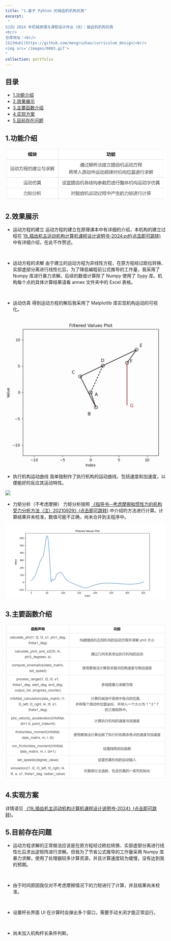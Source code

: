 ```yaml
---
title: "1.基于 Pyhton 的插齿机机构仿真"
excerpt:
 "
SJZU 2024 年机械原理与课程设计作业（优）：插齿机机构仿真
<br/>
仓库地址：<br/>
[GitHub](https://github.com/mengruihao/curriculum_design)<br/>
<img src='/images/0003.gif'>
"
collection: portfolio
---
```


## 目录
* [1.功能介绍](##1.功能介绍)
* [2.效果展示](##2.效果展示)
* [3.主要函数介绍](##3.主要函数介绍)
* [4.实现方案](##4实现方案)
* [5.目前存在问题](##5目前存在问题)


## 1.功能介绍
<img src='/images/0004.png'>


## 2.效果展示
* 运动方程的建立
运动方程的建立在原理课本中有详细的介绍，本机构的建立过程在 [19_插齿机主运动机构计算机课程设计说明书-2024.pdf(点击即可跳转)](files/19_插齿机主运动机构计算机课程设计说明书-2024.pdf) 中有详细介绍，在此不作赘述。
<br>

* 运动方程的求解
由于建立的运动方程为非线性方程，在原方程经过欧拉转换、实部虚部分离进行线性化后，为了降低编程前公式推导的工作量，我采用了 Numpy 库进行暴力求解。后续的数值计算除了 Numpy 使用了 Sypy 库。机构每个点的具体计算结果请看 annex 文件夹中的 Excel 表格。
<br>

* 运动仿真
得到运动方程的解后我采用了 Matplotlib 库实现机构运动的可视化。
<img src='/images/0001.gif'>
<br>

* 执行机构运动曲线
我单独制作了执行机构的运动曲线，包括速度和加速度，以便能好的反应其运动特性。
<img src='/images/0002.gif'>
<br>

* 力矩分析（不考虑摩擦）
力矩分析按照 [《指导书--考虑摩擦和惯性力的机构受力分析方法（注）20210929》(点击即可跳转)](https://github.com/mengruihao/curriculum_design/blob/main/files/%E6%8C%87%E5%AF%BC%E4%B9%A6--%E8%80%83%E8%99%91%E6%91%A9%E6%93%A6%E5%92%8C%E6%83%AF%E6%80%A7%E5%8A%9B%E7%9A%84%E6%9C%BA%E6%9E%84%E5%8F%97%E5%8A%9B%E5%88%86%E6%9E%90%E6%96%B9%E6%B3%95%EF%BC%88%E6%B3%A8%EF%BC%8920210929.pdf) 中介绍的方法进行计算。计算结果并未校准，数值可能不正确，尚未合并到主程序中。
<img src='/images/Figure_1.png'>


## 3.主要函数介绍
<img src='/images/0005.png'>


## 4.实现方案
详情请见 
[《19_插齿机主运动机构计算机课程设计说明书-2024》(点击即可跳转)](https://github.com/mengruihao/curriculum_design/blob/main/files/19_%E6%8F%92%E9%BD%BF%E6%9C%BA%E4%B8%BB%E8%BF%90%E5%8A%A8%E6%9C%BA%E6%9E%84%E8%AE%A1%E7%AE%97%E6%9C%BA%E8%AF%BE%E7%A8%8B%E8%AE%BE%E8%AE%A1%E8%AF%B4%E6%98%8E%E4%B9%A6-2024.pdf)。


## 5.目前存在问题
* 运动方程求解的正常做法应该是在原方程经过欧拉转换、实部虚部分离进行线性化后求出逆矩阵进行求解。但我为了节省公式推导的工作量采用 Numpy 库暴力求解，使用了处理器较多计算资源，并且计算速度较为缓慢，没有达到我的预期。
<br>

* 由于时间原因我仅对不考虑摩擦情况下的力矩进行了计算，并且结果尚未校准。
<br>

* 设置杆长界面 UI 在计算时会弹出多个窗口，需要手动关闭才能正常运行。
<br>

* 尚未加入机构杆长条件判断。
